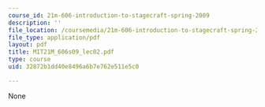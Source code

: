 ```yaml
---
course_id: 21m-606-introduction-to-stagecraft-spring-2009
description: ''
file_location: /coursemedia/21m-606-introduction-to-stagecraft-spring-2009/32872b1dd40e8496a6b7e762e511e5c0_MIT21M_606s09_lec02.pdf
file_type: application/pdf
layout: pdf
title: MIT21M_606s09_lec02.pdf
type: course
uid: 32872b1dd40e8496a6b7e762e511e5c0

---
```

None